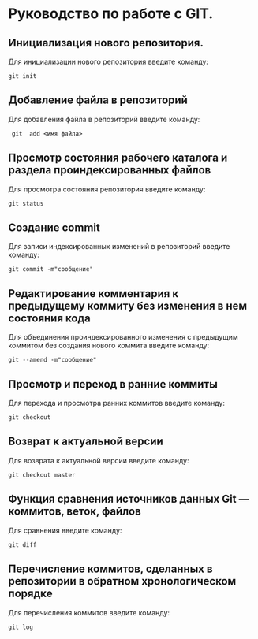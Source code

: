 # Руководство по работе с GIT.

## Инициализация нового репозитория.

Для инициализации нового репозитория введите команду:

    git init


## Добавление файла в репозиторий

Для добавления файла в репозиторий введите команду:

     git  add <имя файла>

## Просмотр состояния рабочего каталога и раздела проиндексированных файлов
Для просмотра состояния репозитория введите команду:

    git status

## Создание commit

Для записи индексированных изменений в репозиторий введите команду:

    git commit -m"сообщение"
 
 ## Редактирование комментария к предыдущему коммиту без изменения в нем состояния кода

Для объединения проиндексированного изменения с предыдущим коммитом без создания нового коммита введите команду:

    git --amend -m"сообщение"

 ## Просмотр и переход в ранние коммиты

Для перехода и просмотра ранних коммитов введите команду:

    git checkout

## Возврат к актуальной версии

Для возврата к актуальной версии введите команду:

    git checkout master

 ## Функция сравнения источников данных Git — коммитов, веток, файлов

 Для сравнения введите команду:

    git diff

## Перечисление коммитов, сделанных в репозитории в обратном  хронологическом порядкe

Для перечисления коммитов введите команду:

    git log